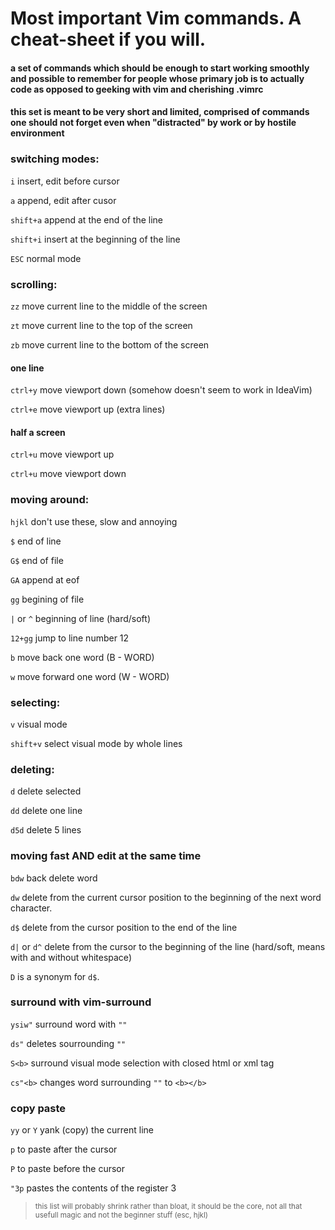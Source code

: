 # Most important Vim commands. A cheat-sheet if you will.
#### a set of commands which should be enough to start working smoothly and possible to remember for people whose primary job is to actually code as opposed to geeking with vim and cherishing .vimrc
#### this set is meant to be very short and limited, comprised of commands one should not forget even when "distracted" by work or by hostile environment

### switching modes:
`i` insert, edit before cursor

`a` append, edit after cusor

`shift+a` append at the end of the line

`shift+i` insert at the beginning of the line

`ESC` normal mode

### scrolling:
`zz` move current line to the middle of the screen

`zt` move current line to the top of the screen

`zb` move current line to the bottom of the screen

#### one line
`ctrl+y` move viewport down (somehow doesn't seem to work in IdeaVim)

`ctrl+e` move viewport up (extra lines)

#### half a screen
`ctrl+u` move viewport up

`ctrl+u` move viewport down

### moving around:
`hjkl` don't use these, slow and annoying

`$` end of line

`G$` end of file

`GA` append at eof

`gg` begining of file

`|` or `^` beginning of line (hard/soft)

`12+gg` jump to line number 12

`b` move back one word (B - WORD)

`w` move forward one word (W - WORD)

### selecting:
`v` visual mode

`shift+v` select visual mode by whole lines

### deleting:
`d` delete selected

`dd` delete one line

`d5d` delete 5 lines

### moving fast AND edit at the same time
`bdw` back delete word

`dw` delete from the current cursor position to the beginning of the next word character.

`d$` delete from the cursor position to the end of the line

`d|` or `d^` delete from the cursor to the beginning of the line (hard/soft, means with and without whitespace)

`D` is a synonym for `d$`.

### surround with vim-surround
`ysiw"` surround word with `""`

`ds"` deletes sourrounding `""`

`S<b>` surround visual mode selection with closed html or xml tag

`cs"<b>` changes word surrounding `""` to `<b></b>`

### copy paste
`yy` or `Y` yank (copy) the current line

`p` to paste after the cursor

`P` to paste before the cursor

`"3p` pastes the contents of the register 3




> <small>this list will probably shrink rather than bloat, it should be the core, not all that usefull magic and not the beginner stuff (esc, hjkl)</small>

